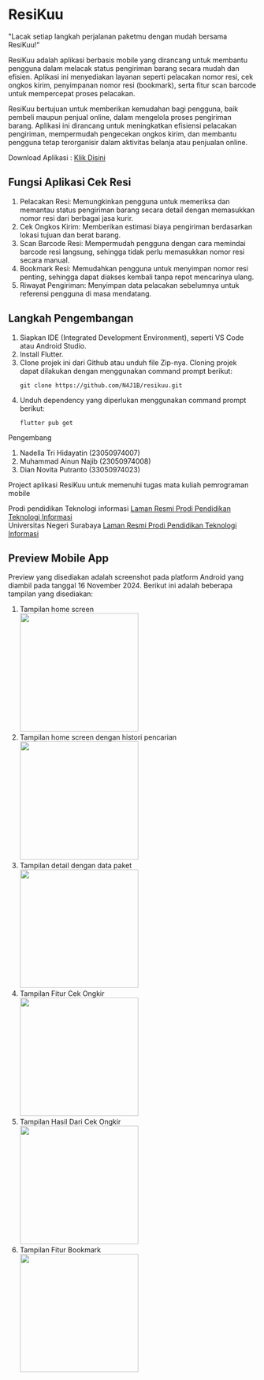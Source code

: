 # ResiKuu
"Lacak setiap langkah perjalanan paketmu dengan mudah bersama ResiKuu!"

ResiKuu adalah aplikasi berbasis mobile yang dirancang untuk membantu pengguna dalam melacak status pengiriman barang secara mudah dan efisien. Aplikasi ini menyediakan layanan seperti pelacakan nomor resi, cek ongkos kirim, penyimpanan nomor resi (bookmark), serta fitur scan barcode untuk mempercepat proses pelacakan.

ResiKuu bertujuan untuk memberikan kemudahan bagi pengguna, baik pembeli maupun penjual online, dalam mengelola proses pengiriman barang. Aplikasi ini dirancang untuk meningkatkan efisiensi pelacakan pengiriman, mempermudah pengecekan ongkos kirim, dan membantu pengguna tetap terorganisir dalam aktivitas belanja atau penjualan online.

Download Aplikasi : [Klik Disini](https://github.com/N4J1B/resikuu/blob/main/release/app-release.apk)

## Fungsi Aplikasi Cek Resi
1. Pelacakan Resi: Memungkinkan pengguna untuk memeriksa dan memantau status pengiriman barang secara detail dengan memasukkan nomor resi dari berbagai jasa kurir.
2. Cek Ongkos Kirim: Memberikan estimasi biaya pengiriman berdasarkan lokasi tujuan dan berat barang.
3. Scan Barcode Resi: Mempermudah pengguna dengan cara memindai barcode resi langsung, sehingga tidak perlu memasukkan nomor resi secara manual.
4. Bookmark Resi: Memudahkan pengguna untuk menyimpan nomor resi penting, sehingga dapat diakses kembali tanpa repot mencarinya ulang.
5. Riwayat Pengiriman: Menyimpan data pelacakan sebelumnya untuk referensi pengguna di masa mendatang.

## Langkah Pengembangan
1. Siapkan IDE (Integrated Development Environment), seperti VS Code atau Android Studio.
2. Install Flutter.
3. Clone projek ini dari Github atau unduh file Zip-nya. Cloning projek dapat dilakukan dengan menggunakan command prompt berikut:
    ```
    git clone https://github.com/N4J1B/resikuu.git
    ```
4. Unduh dependency yang diperlukan menggunakan command prompt berikut:
    ```
    flutter pub get
    ```

Pengembang
1. Nadella Tri Hidayatin (23050974007)
2. Muhammad Ainun Najib (23050974008)
3. Dian Novita Putranto (33050974023)

Project aplikasi ResiKuu untuk memenuhi tugas mata kuliah pemrograman mobile 

Prodi pendidikan Teknologi informasi [Laman Resmi Prodi Pendidikan Teknologi Informasi](https://pendidikan-ti.ft.unesa.ac.id/)\
Universitas Negeri Surabaya [Laman Resmi Prodi Pendidikan Teknologi Informasi](https://unesa.ac.id)

## Preview Mobile App
Preview yang disediakan adalah screenshot pada platform Android yang diambil pada tanggal  16 November 2024. Berikut ini adalah beberapa tampilan yang disediakan:
1. Tampilan home screen\
	<img src="https://github.com/N4J1B/resikuu/blob/main/screenshot/Home_screen.png" width="240">
2. Tampilan home screen dengan histori pencarian\
	<img src="https://github.com/N4J1B/resikuu/blob/main/screenshot/Home_screen_with_recentsearch.png" width="240">
3. Tampilan detail dengan data paket\
	<img src="https://github.com/N4J1B/resikuu/blob/main/screenshot/Resi_detail.png" width="240">
4. Tampilan Fitur Cek Ongkir\
	<img src="https://github.com/N4J1B/resikuu/blob/main/screenshot/Ongkir_screen.png" width="240">
4. Tampilan Hasil Dari Cek Ongkir\
	<img src="https://github.com/N4J1B/resikuu/blob/main/screenshot/Ongkir_detail.png" width="240">
4. Tampilan Fitur Bookmark\
	<img src="https://github.com/N4J1B/resikuu/blob/main/screenshot/Bookmark_screen.png" width="240">
